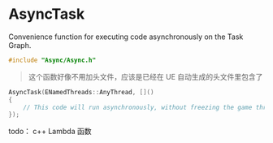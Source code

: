 # AsyncTask

Convenience function for executing code asynchronously on the Task Graph.

```cpp
#include "Async/Async.h"
```

> 这个函数好像不用加头文件，应该是已经在 UE 自动生成的头文件里包含了

```cpp
AsyncTask(ENamedThreads::AnyThread, []()
{
	// This code will run asynchronously, without freezing the game thread
});
```

todo： c++ Lambda 函数
